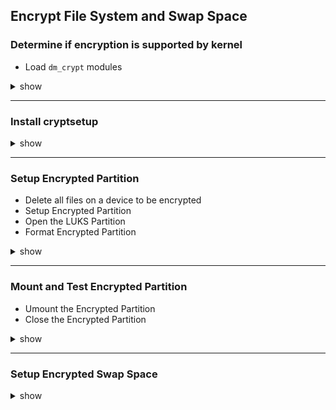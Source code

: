 ## Encrypt File System and Swap Space
### Determine if encryption is supported by kernel
- Load `dm_crypt` modules
<details><summary>show</summary>
<p>

```bash
# Result below is CONFIG_DM_CRYPT=m
grep -i config_dm_crypt /boot/config-$(uname -r)
lsmod | grep dm_crypt
# Load module
sudo modprobe dm_crypt
```
</p>
</details>

---

### Install cryptsetup
<details><summary>show</summary>
<p>

```bash
sudo apt-get update
sudo apt-get install cryptsetup
```
</p>
</details>

---

### Setup Encrypted Partition
- Delete all files on a device to be encrypted
- Setup Encrypted Partition
- Open the LUKS Partition
- Format Encrypted Partition
<details><summary>show</summary>
<p>

```bash
sudo dd if=/dev/urandom of=/dev/xvdb bs=4096
sudo cryptsetup luksFormat /dev/xvdb
sudo cryptsetup luksOpen /dev/xvdb my_encrypted_partition
sudo mkfs.ext4 /dev/mapper/my_encrypted_partition
```
</p>
</details>

---

### Mount and Test Encrypted Partition
- Umount the Encrypted Partition
- Close the Encrypted Partition
<details><summary>show</summary>
<p>

```bash
# Create folder to mount
sudo mkdir -p /mnt/encrypted
# Mount the Encrypted Partition
sudo mount /dev/mapper/my_encrypted_partition /mnt/encrypted
mount | grep partition
# Write a file to the folder
sudo touch /mnt/encrypted/test.file
# Unmount and Close the Partition
sudo umount /mnt/encrypted
sudo cryptsetup luksClose my_encrypted_partition
# Test mount as a regular file system
sudo mount /dev/xvdb /mnt/encrypted
# Should display an error
```
</p>
</details>

---

### Setup Encrypted Swap Space
<details><summary>show</summary>
- Create an Encrypted Partition as above
- Enable Swap for the Partition
- Verify Swap Status
<p>

```bash
# Create a new Encrypted Partition named my_encrypted_swap
sudo mkswap /dev/mapper/my_encrypted_swap
sudo swapon /dev/mapper/my_encrypted_swap
# Update /etc/fstab with
/dev/mapper/my_encrypted_swap none swap sw 0 0
# Update /etc/crypttab with
swap /dev/xvdf /dev/urandom swap
# Reboot to apply the changes
sudo reboot
# Verify Swap Status
sudo cryptsetup status my_encrypted_swap
```
</p>
</details>

